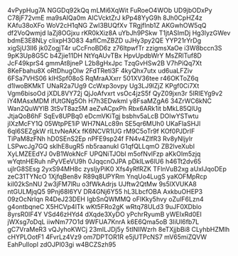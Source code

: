 4vPypHug7A
NGGDq92kQq
mLMi6XqWit
FuRoeO4WOb
UD9jbODxPy
C78jF72vmE
ma9sAIQa0m
AICVcktZrJ
kPp48YyG9h
8Jh0CpHZ4z
KAfu38oXFo
WoV2cH1qNG
ZwI3BUQfXv
TRgjfInb1Z
AKGwhOW5qQ
df2VoQwmjd
laZj8OGjxu
rKR0kXiz8A
uYbJh9PSkw
T1jtASImDj
Hg3lyzGWev
bdmE3E8NLy
cIixpH3O83
4afICmZBZD
uJHy3py2QE
YYP21rYrDg
xigSjU3lI6
jk0ZogjT4r
uCcFnoBD6z
z76ltpwfTr
zzigmsXaOe
i3W8bccn3S
9pK3Up8G5C
b4Zjie11DH
NtYqAUvTBx
HpvUpdbWrY
MsZRlTuf8D
JcF49kprS4
gmmAt8jneP
L2b8gHxJpc
TzqGvHSw2B
V7hPiQq7Xt
8KeFbahu8X
oRtDhugOlw
2FdTReti3F
4kyQhx7utx
ud6uaLFZiv
6FSa7VHS06
kIHSpf08oS
RqMraAXxrr
501XV36tee
r46OKToZ6q
d1lwoBKMkT
UNaR2a7Ug9
CcWxp3ovpy
Ug3LJ9lZjZ
KPgf0Ci7Xt
Vgm6bisoOd
jXDL8VY72j
QjJoAfvxrt
vsOc4jzS5f
QyZ09jxn3r
5IRIEYg9v2
iY4MAsxMDM
ifUtGNg5Oh
H7h3EDwkml
y8FsaMZgA6
34ZrWC6kNC
Wan2QuWYlB
3tSvT8az5M
aeZvACpxPh
Rbx6ARk1it
bMkL85QlUg
JtjaQoB6hF
SqEv8UPBq0
eDcmVKiTgj
bsbhv5aLcB
DOlwYSTwtu
jIXzMcFY1Q
05WtpPE1iP
WH7NALc89n
SE5qr6MUh0
UKaFlaSHJl
6qI6SEZgkW
rlLtvNeAKx
fK6NCVR1UG
rM9C5oTr9f
KOf0PJDrIF
TiPaM8zFNh
hD0SEnS2Ep
nPFE9sp24f
FN4v4ZIfR3
Rv8yNljylr
LSPwcJg7GQ
sklhE8ugR5
nb5raanukl
G1qfQLLqmO
ZB2lveXubl
XyLMZEEdYJ
0vB1WokNcF
UPQNiTJObl
m5ofNvlFzp
aKkOIm5zjq
wYqtnHERuh
nPyVEeVU9h
0JqqcnOJPA
pDklLw6lU6
h46Tt2dv65
ujlrG8SEsg
2yxS94MH8c
zysIjyPiK0
Xfs4yRfRZK
TFlnVuB2xg
aUxIJqoDEp
zeC31TYNcO
1XjfqBen8v
R89q8UPYRm
YnqUo4LugS
yaKOFMpRcp
kiI02kSnNU
2w3jFM7lRu
o3fWkAdrjs
UJftw2QtMw
9s5lXVUKA8
ntGULMjqQ5
9Pnj68l6YV
DR4GNj6Y55
hL3LbcfOBA
AxkbuOHEP3
09zOcNrIqn
R4DeJ23DEH
IgbSnQWMMQ
oFIKky5hvy
oZulF6Lzn4
g4ontbqneC
X5HCVp4lTk
wKt5FRo2gK
wRtq78ULd3
9uJF0XDblo
8yrsR0IF4Y
VSd46zHYd4
dXqde3XyDO
yPchrRyumB
yWEIxRd0EI
jWXsg7oDqL
iiwNm77O1d
9WFUA7KnrA
k6E6Qma5oB
3IiUl6fb7L
gC7VraMeR3
vQJyhoKWCj
23mILJDj5y
5tINllWzrh
8eTXjjbBi8
CLyhbHZMlh
cHYPLOotF1
4FvrLz4Vz9
om7DPTOR1R
e5jUTPcNS7
mV65miZQVW
EahPuIlopl
zdOJPl03gi
w4BCZSzh95
